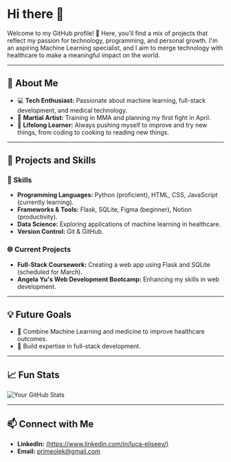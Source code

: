 # Hi there 👋

Welcome to my GitHub profile! 🚀 Here, you'll find a mix of projects that reflect my passion for technology, programming, and personal growth. I'm an aspiring Machine Learning specialist, and I aim to merge technology with healthcare to make a meaningful impact on the world.

---

## 🧠 About Me
- 💻 **Tech Enthusiast:** Passionate about machine learning, full-stack development, and medical technology.
- 🥋 **Martial Artist:** Training in MMA and planning my first fight in April.
- 🧘 **Lifelong Learner:** Always pushing myself to improve and try new things, from coding to cooking to reading new things.

---

## 🌟 Projects and Skills

### 🔨 Skills
- **Programming Languages:** Python (proficient), HTML, CSS, JavaScript (currently learning).
- **Frameworks & Tools:** Flask, SQLite, Figma (beginner), Notion (productivity).
- **Data Science:** Exploring applications of machine learning in healthcare.
- **Version Control:** Git & GitHub.

### 🌐 Current Projects
- **Full-Stack Coursework:** Creating a web app using Flask and SQLite (scheduled for March).
- **Angela Yu's Web Development Bootcamp:** Enhancing my skills in web development.

---

## 💡 Future Goals
- 💉 Combine Machine Learning and medicine to improve healthcare outcomes.
- 🌱 Build expertise in full-stack development.

---

## 📈 Fun Stats

![Your GitHub Stats](https://github-readme-stats.vercel.app/api?username=yourusername&show_icons=true&theme=radical)

---

## 📫 Connect with Me
- **LinkedIn:** [(https://www.linkedin.com/in/luca-eliseev/)](https://www.linkedin.com/in/luca-eliseev/)
- **Email:** primeolek@gmail.com
